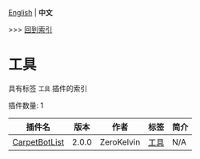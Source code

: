 [English](readme.md) | **中文**

\>\>\> [回到索引](/readme-zh_cn.md)

# 工具

具有标签 `工具` 插件的索引

插件数量: 1

| 插件名 | 版本 | 作者 | 标签 | 简介 |
| --- | --- | --- | --- | --- |
| [CarpetBotList](/plugins/carpetbotlist/readme-zh_cn.md) | 2.0.0 | ZeroKelvin | [工具](/labels/tool/readme-zh_cn.md) | N/A |
